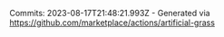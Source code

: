 Commits: 2023-08-17T21:48:21.993Z - Generated via https://github.com/marketplace/actions/artificial-grass
<br>
